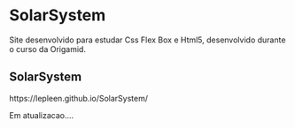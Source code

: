 # SolarSystem
Site desenvolvido para estudar Css Flex Box e Html5, desenvolvido durante o curso da Origamid.


<h2>SolarSystem</h2>
https://lepleen.github.io/SolarSystem/

Em atualizacao....



